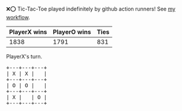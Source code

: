 :x::o: Tic-Tac-Toe played indefinitely by github action runners! See [my workflow](.github/workflows/play.yaml).

|PlayerX wins|PlayerO wins|Ties|
|-|-|-|
|1838|1791|831|

PlayerX's turn.

<pre>
+---+---+---+
| X | X |   |
+---+---+---+
| O | O |   |
+---+---+---+
| X |   | O |
+---+---+---+
</pre>